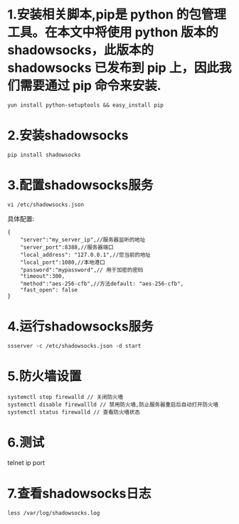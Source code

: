 # 1.安装相关脚本,pip是 python 的包管理工具。在本文中将使用 python 版本的 shadowsocks，此版本的 shadowsocks 已发布到 pip 上，因此我们需要通过 pip 命令来安装.
  ```
  yun install python-setuptools && easy_install pip
  ```
# 2.安装shadowsocks
  ```
  pip install shadowsocks
  ```
# 3.配置shadowsocks服务
  ```
  vi /etc/shadowsocks.json
  ```
具体配置:
```
{
    "server":"my_server_ip",//服务器监听的地址
    "server_port":8388,//服务器端口
    "local_address": "127.0.0.1",//您当前的地址
    "local_port":1080,//本地港口
    "password":"mypassword",// 用于加密的密码
    "timeout":300,
    "method":"aes-256-cfb",//方法default: "aes-256-cfb",
    "fast_open": false
}
```
# 4.运行shadowsocks服务
  ```
  ssserver -c /etc/shadowsocks.json -d start
  ```
# 5.防火墙设置
  ```
  systemctl stop firewalld // 关闭防火墙
  systemctl disable firewallld // 禁用防火墙,防止服务器重启后自动打开防火墙
  systemctl status firewalld // 查看防火墙状态
  ```
# 6.测试
  telnet ip port
# 7.查看shadowsocks日志
  ```
  less /var/log/shadowsocks.log
  ```
